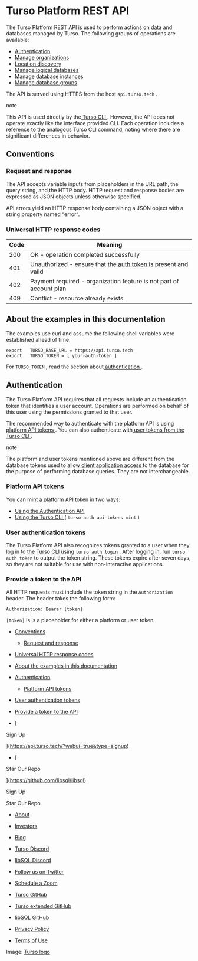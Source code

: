 # Turso Platform REST API

The Turso Platform REST API is used to perform actions on data and databases
managed by Turso. The following groups of operations are available:

- [ Authentication ](https://docs.turso.tech/reference/platform-rest-api/auth/)
- [ Manage organizations ](https://docs.turso.tech/reference/platform-rest-api/organization/)
- [ Location discovery ](https://docs.turso.tech/reference/platform-rest-api/location/)
- [ Manage logical databases ](https://docs.turso.tech/reference/platform-rest-api/database/)
- [ Manage database instances ](https://docs.turso.tech/reference/platform-rest-api/instance/)
- [ Manage database groups ](https://docs.turso.tech/reference/platform-rest-api/groups/)


The API is served using HTTPS from the host `api.turso.tech` .

note

This API is used directly by the[ Turso CLI ](https://docs.turso.tech/reference/turso-cli). However, the API does not operate
exactly like the interface provided CLI. Each operation includes a reference to
the analogous Turso CLI command, noting where there are significant differences
in behavior.

## Conventions​

### Request and response​

The API accepts variable inputs from placeholders in the URL path, the query
string, and the HTTP body. HTTP request and response bodies are expressed as
JSON objects unless otherwise specified.

API errors yield an HTTP response body containing a JSON object with a string
property named "error".

### Universal HTTP response codes​

| Code | Meaning |
|---|---|
| 200 | OK - operation completed successfully |
| 401 | Unauthorized - ensure that the[ auth token ](https://docs.turso.tech//reference/platform-rest-api/#authentication/#authentication)is present and valid |
| 402 | Payment required - organization feature is not part of account plan |
| 409 | Conflict - resource already exists |


## About the examples in this documentation​

The examples use curl and assume the following shell variables were established
ahead of time:

```
export   TURSO_BASE_URL = https://api.turso.tech
export   TURSO_TOKEN = [ your-auth-token ]
```

For `TURSO_TOKEN` , read the section about[ authentication ](https://docs.turso.tech//reference/platform-rest-api/#authentication/#authentication).

## Authentication​

The Turso Platform API requires that all requests include an authentication
token that identifies a user account. Operations are performed on behalf of this
user using the permissions granted to that user.

The recommended way to authenticate with the platform API is using[ platform API
tokens ](https://docs.turso.tech//reference/platform-rest-api/#authentication/#platform-api-tokens). You can also authenticate with[ user tokens from
the Turso CLI ](https://docs.turso.tech//reference/platform-rest-api/#authentication/#user-authentication-tokens).

note

The platform and user tokens mentioned above are different from the database
tokens used to allow[ client application access ](https://docs.turso.tech/libsql/client-access)to the database for the purpose
of performing database queries. They are not interchangeable.

### Platform API tokens​

You can mint a platform API token in two ways:

- [ Using the Authentication API ](https://docs.turso.tech/reference/platform-rest-api/auth)
- [ Using the Turso CLI ](https://docs.turso.tech/reference/turso-cli#platform-api-auth-tokens)( `turso auth api-tokens mint` )


### User authentication tokens​

The Turso Platform API also recognizes tokens granted to a user when they[ log
in to the Turso CLI ](https://docs.turso.tech/reference/turso-cli#logging-in-to-the-cli)using `turso auth login` . After logging in, run `turso auth
token` to output the token string. These tokens expire after seven days, so they
are not suitable for use with non-interactive applications.

### Provide a token to the API​

All HTTP requests must include the token string in the `Authorization` header.
The header takes the following form:

`Authorization: Bearer [token]`

 `[token]` is is a placeholder for either a platform or user token.

- [ Conventions ](https://docs.turso.tech//reference/platform-rest-api/#authentication/#conventions)
    - [ Request and response ](https://docs.turso.tech//reference/platform-rest-api/#authentication/#request-and-response)

- [ Universal HTTP response codes ](https://docs.turso.tech//reference/platform-rest-api/#authentication/#universal-http-response-codes)
- [ About the examples in this documentation ](https://docs.turso.tech//reference/platform-rest-api/#authentication/#about-the-examples-in-this-documentation)
- [ Authentication ](https://docs.turso.tech//reference/platform-rest-api/#authentication/#authentication)
    - [ Platform API tokens ](https://docs.turso.tech//reference/platform-rest-api/#authentication/#platform-api-tokens)

- [ User authentication tokens ](https://docs.turso.tech//reference/platform-rest-api/#authentication/#user-authentication-tokens)

- [ Provide a token to the API ](https://docs.turso.tech//reference/platform-rest-api/#authentication/#provide-a-token-to-the-api)


- [ 

Sign Up




 ](https://api.turso.tech/?webui=true&type=signup)
- [ 

Star Our Repo






 ](https://github.com/libsql/libsql)


Sign Up

Star Our Repo

- [ About ](https://turso.tech/about-us)
- [ Investors ](https://turso.tech/investors)
- [ Blog ](https://blog.turso.tech)


- [ Turso Discord ](https://discord.com/invite/4B5D7hYwub)
- [ libSQL Discord ](https://discord.gg/VzbXemj6Rg)
- [ Follow us on Twitter ](https://twitter.com/tursodatabase)
- [ Schedule a Zoom ](https://calendly.com/d/gt7-bfd-83n/meet-with-chiselstrike)


- [ Turso GitHub ](https://github.com/tursodatabase/)
- [ Turso extended GitHub ](https://github.com/turso-extended/)
- [ libSQL GitHub ](http://github.com/tursodatabase/libsql)


- [ Privacy Policy ](https://turso.tech/privacy-policy)
- [ Terms of Use ](https://turso.tech/terms-of-use)


Image: [ Turso logo ](https://docs.turso.tech/img/turso.svg)